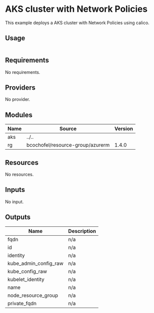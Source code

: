 # AKS cluster with Network Policies

This example deploys a AKS cluster with Network Policies using calico.

## Usage

```hcl:examples/network-policy-calico/main.tf
```

<!-- BEGINNING OF PRE-COMMIT-TERRAFORM DOCS HOOK -->
## Requirements

No requirements.

## Providers

No provider.

## Modules

| Name | Source | Version |
|------|--------|---------|
| aks | ../.. |  |
| rg | bcochofel/resource-group/azurerm | 1.4.0 |

## Resources

No resources.

## Inputs

No input.

## Outputs

| Name | Description |
|------|-------------|
| fqdn | n/a |
| id | n/a |
| identity | n/a |
| kube\_admin\_config\_raw | n/a |
| kube\_config\_raw | n/a |
| kubelet\_identity | n/a |
| name | n/a |
| node\_resource\_group | n/a |
| private\_fqdn | n/a |
<!-- END OF PRE-COMMIT-TERRAFORM DOCS HOOK -->
